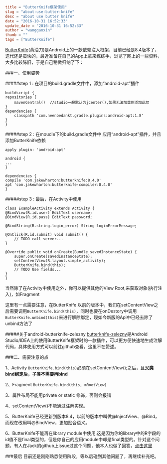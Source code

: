 ```toml
title = "ButterKnife框架使用"
slug = "about-use-butter-knife"
desc = "about use butter knife"
date = "2016-10-31 16:52:33"
update_date = "2016-10-31 16:52:33"
author = "wangganxin"
thumb = ""
tags = ["ButterKnife"]
```

[ButterKnife](https://github.com/JakeWharton/butterknife)(黄油刀)是Android上的一款依赖注入框架，目前已经是8.4版本了，迭代还是蛮快的，最近准备在自己的App上拿来练练手，浏览了网上的一些资料，大多比较陈旧，于是自己稍微归纳了下：

###一、使用姿势

#####step 1 :
在项目的build.gradle文件中，添加“android-apt”插件

	buildscript {
  	repositories {
    	mavenCentral()  //studio一般默认为jcenter(),如果无法加载则添加此句
   	}
  	dependencies {
    	classpath 'com.neenbedankt.gradle.plugins:android-apt:1.8'
  	}
	}

#####step 2 :
在moudle下的build.gradle文件中 应用“android-apt”插件，并且添加ButterKnife依赖

	apply plugin: 'android-apt'

	android {
  	...
	}
	
	dependencies {
  	compile 'com.jakewharton:butterknife:8.4.0'
  	apt 'com.jakewharton:butterknife-compiler:8.4.0'
	}

#####step 3 :
最后，在Activity中使用

	class ExampleActivity extends Activity {
  	@BindView(R.id.user) EditText username;
  	@BindView(R.id.pass) EditText password;

  	@BindString(R.string.login_error) String loginErrorMessage;

  	@OnClick(R.id.submit) void submit() {
    	// TODO call server...
  	}

  	@Override public void onCreate(Bundle savedInstanceState) {
    	super.onCreate(savedInstanceState);
    	setContentView(R.layout.simple_activity);
    	ButterKnife.bind(this);
    	// TODO Use fields...
  	}
	}

当然除了在Activity中使用之外，你可以提供其他的View Root,来获取对象(执行注入)，如Fragment

<!--more-->

这里有一点需要注意，在ButterKnife 以前的版本中，我们在setContentView之后需要调用`ButterKnife.bind(this)`，同时也要在onDestory中调用`ButterKnife.unbind(this)`来进行解除绑定，现如今新版的Api中已经去除了unbind方法了

#####关于android-butterknife-zelezny
[butterknife-zelezny](https://github.com/avast/android-butterknife-zelezny)是Android Studio/IDEA上的使用ButterKnife框架时的一款插件，可以更方便快速地生成注解代码，具体使用方式可以前往github查看，这里不在赘述。

###二、需要注意的点

1、Activity `ButterKnife.bind(this)`必须在setContentView();之后，且**父类bind绑定后，子类不需要再bind**

2、Fragment `ButterKnife.bind(this, mRootView)`

3、属性布局不能用private or static 修饰，否则会报错

4、setContentView()不能通过注解实现。

5、ButterKnife已经更新到版本8.4，以前的版本中叫做@InjectView、@Bind，而现在改用叫@BindView，更加贴合语义。

6、ButterKnife不能再在library module中使用,这是因为你的library中的R字段的id值不是final类型的，但是你自己的应用module中却是final类型的。针对这个问题，有人在Jack的github上issue过这个问题，他本人也做了回答，[点击这里](https://github.com/JakeWharton/butterknife/issues/100)

###最后
目前还是刚刚熟悉使用阶段，等以后碰到其他问题了，再继续补充吧。
